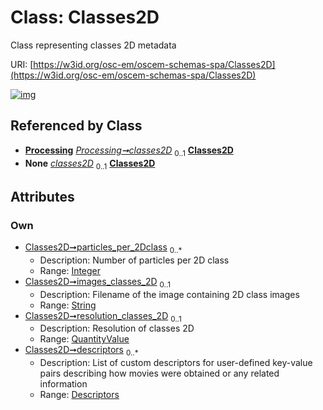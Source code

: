 
# Class: Classes2D

Class representing classes 2D metadata

URI: [https://w3id.org/osc-em/oscem-schemas-spa/Classes2D](https://w3id.org/osc-em/oscem-schemas-spa/Classes2D)


[![img](https://yuml.me/diagram/nofunky;dir:TB/class/[QuantityValue],[Processing],[Descriptors],[Descriptors]<descriptors%200..*-++[Classes2D&#124;particles_per_2Dclass:integer%20*;images_classes_2D:string%20%3F],[QuantityValue]<resolution_classes_2D%200..1-++[Classes2D],[Processing]++-%20classes2D%200..1>[Classes2D],[Processing]++-%20classes2D(i)%200..1>[Classes2D])](https://yuml.me/diagram/nofunky;dir:TB/class/[QuantityValue],[Processing],[Descriptors],[Descriptors]<descriptors%200..*-++[Classes2D&#124;particles_per_2Dclass:integer%20*;images_classes_2D:string%20%3F],[QuantityValue]<resolution_classes_2D%200..1-++[Classes2D],[Processing]++-%20classes2D%200..1>[Classes2D],[Processing]++-%20classes2D(i)%200..1>[Classes2D])

## Referenced by Class

 *  **[Processing](Processing.md)** *[Processing➞classes2D](Processing_classes2D.md)*  <sub>0..1</sub>  **[Classes2D](Classes2D.md)**
 *  **None** *[classes2D](classes2D.md)*  <sub>0..1</sub>  **[Classes2D](Classes2D.md)**

## Attributes


### Own

 * [Classes2D➞particles_per_2Dclass](Classes2D_particles_per_2Dclass.md)  <sub>0..\*</sub>
     * Description: Number of particles per 2D class
     * Range: [Integer](types/Integer.md)
 * [Classes2D➞images_classes_2D](Classes2D_images_classes_2D.md)  <sub>0..1</sub>
     * Description: Filename of the image containing 2D class images
     * Range: [String](types/String.md)
 * [Classes2D➞resolution_classes_2D](Classes2D_resolution_classes_2D.md)  <sub>0..1</sub>
     * Description: Resolution of classes 2D
     * Range: [QuantityValue](QuantityValue.md)
 * [Classes2D➞descriptors](Classes2D_descriptors.md)  <sub>0..\*</sub>
     * Description: List of custom descriptors for user-defined key-value pairs describing how movies were obtained or any related information
     * Range: [Descriptors](Descriptors.md)
